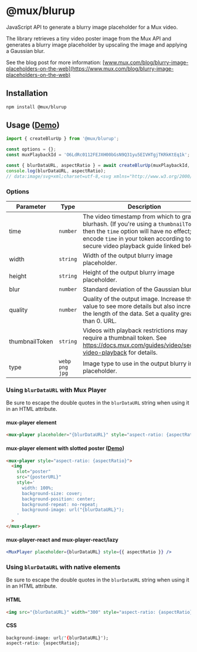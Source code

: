 # @mux/blurup

JavaScript API to generate a blurry image placeholder for a Mux video.

The library retrieves a tiny video poster image from the Mux API
and generates a blurry image placeholder by upscaling the image and
applying a Gaussian blur.

See the blog post for more information:
[www.mux.com/blog/blurry-image-placeholders-on-the-web](https://www.mux.com/blog/blurry-image-placeholders-on-the-web)

## Installation

```bash
npm install @mux/blurup
```

## Usage ([Demo](https://blurup.vercel.app/))

```javascript
import { createBlurUp } from '@mux/blurup';

const options = {};
const muxPlaybackId = 'O6LdRc0112FEJXH00bGsN9Q31yu5EIVHTgjTKRkKtEq1k';

const { blurDataURL, aspectRatio } = await createBlurUp(muxPlaybackId, options);
console.log(blurDataURL, aspectRatio);
// data:image/svg+xml;charset=utf-8,<svg xmlns="http://www.w3.org/2000/svg" width="100%" ...
```

### Options

| Parameter      | Type               | Description                                                                                                                                                                                                                  | Default     |
| -------------- | ------------------ | ---------------------------------------------------------------------------------------------------------------------------------------------------------------------------------------------------------------------------- | ----------- |
| time           | `number`           | The video timestamp from which to grab the blurhash. (If you're using a `thumbnailToken`, then the `time` option will have no effect; encode `time` in your token according to the secure video playback guide linked below) | `undefined` |
| width          | `string`           | Width of the output blurry image placeholder.                                                                                                                                                                                | `100%`      |
| height         | `string`           | Height of the output blurry image placeholder.                                                                                                                                                                               | `100%`      |
| blur           | `number`           | Standard deviation of the Gaussian blur.                                                                                                                                                                                     | `20`        |
| quality        | `number`           | Quality of the output image. Increase this value to see more details but also increase the length of the data. Set a quality greater than 0. URL.                                                                                                           | `1`         |
| thumbnailToken | `string`           | Videos with playback restrictions may require a thumbnail token. See https://docs.mux.com/guides/video/secure-video-playback for details.                                                                                    | `undefined` |
| type           | `webp` `png` `jpg` | Image type to use in the output blurry image placeholder.                                                                                                                                                                    | `webp`      |


### Using `blurDataURL` with Mux Player

Be sure to escape the double quotes in the `blurDataURL` string when using it in an HTML attribute.

#### mux-player element

```html
<mux-player placeholder="{blurDataURL}" style="aspect-ratio: {aspectRatio}"></mux-player>
```

#### mux-player element with slotted poster ([Demo](https://codesandbox.io/p/sandbox/mux-player-blurup-slotted-poster-wryr46))

```html
<mux-player style="aspect-ratio: {aspectRatio}">
  <img 
    slot="poster"
    src="{posterURL}"
    style='
      width: 100%;
      background-size: cover;
      background-position: center;
      background-repeat: no-repeat;
      background-image: url("{blurDataURL}");
    '
  >
</mux-player>
```

#### mux-player-react and mux-player-react/lazy

```jsx
<MuxPlayer placeholder={blurDataURL} style={{ aspectRatio }} />
```

### Using `blurDataURL` with native elements

Be sure to escape the double quotes in the `blurDataURL` string when using it in an HTML attribute.

#### HTML

```html
<img src="{blurDataURL}" width="300" style="aspect-ratio: {aspectRatio}" />
```

#### CSS

```css
background-image: url('{blurDataURL}');
aspect-ratio: {aspectRatio};
```
